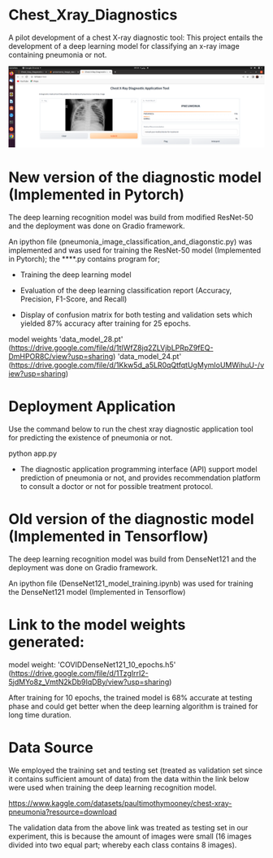 # Chest_Xray_Diagnostics

A pilot development of a chest X-ray diagnostic tool: This project entails the development  of a deep learning model 
for classifying an x-ray image containing pneumonia or not. 

![Screenshot](screenshot.png)

# New version of the diagnostic model (Implemented in Pytorch)

The deep learning recognition model was build from modified ResNet-50 and the deployment was done on Gradio framework.

An ipython file  (pneumonia_image_classification_and_diagonstic.py) was implemented and was used for training the ResNet-50 model (Implemented in Pytorch); the  ****.py contains program for;

* Training the deep learning model

* Evaluation of the deep learning classification report (Accuracy, Precision, F1-Score, and Recall)

* Display of confusion matrix for both testing and validation sets which yielded 87% accuracy after training for 25 epochs.


model weights 
'data_model_28.pt' (https://drive.google.com/file/d/1tIWfZ8jq2ZLVjbLPRpZ9fEQ-DmHPOR8C/view?usp=sharing)
'data_model_24.pt' (https://drive.google.com/file/d/1Kkw5d_a5LR0qQtfqtUgMymIoUMWihuU-/view?usp=sharing)

# Deployment Application
Use the command below to run the chest xray  diagnostic application tool for predicting the existence of pneumonia or not.

python app.py


* The diagnostic application programming  interface (API)  support model prediction of pneumonia or not, and provides recommendation platform to consult a doctor or not for possible treatment protocol. 

# Old version of the diagnostic model (Implemented in Tensorflow)

The deep learning recognition model was build from DenseNet121 and the deployment was done on Gradio framework. 

An ipython file  (DenseNet121_model_training.ipynb) was used for training the DenseNet121 model (Implemented in Tensorflow)

# Link to the model weights generated:

model weight: 'COVIDDenseNet121_10_epochs.h5' (https://drive.google.com/file/d/1TzgIrrI2-5jdMYo8z_VmtN2kDb9IqDBy/view?usp=sharing)

After training for 10 epochs, the trained model is 68% accurate at testing phase and could get better when the deep learning algorithm 
is trained for long time duration.


# Data Source
We employed the training set and testing set (treated as validation set since it contains sufficient amount of data) from the data 
within the link below were used when training the deep learning recognition model.

https://www.kaggle.com/datasets/paultimothymooney/chest-xray-pneumonia?resource=download

The validation data from the above link was treated as testing set in our experiment, this is because the amount of images were small 
(16 images divided into two equal part; whereby each class contains 8 images).



